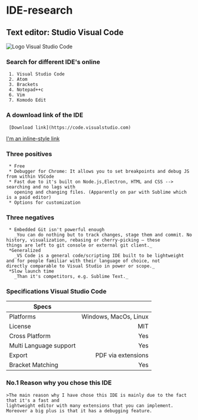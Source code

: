 # IDE-research

## Text editor: Studio Visual Code

![Logo Visual Studio Code](https://cdn-images-1.medium.com/max/1200/1*4pcAVkaZOTLrcUV9dio3oA.png)
### Search for different IDE's online

	 1. Visual Studio Code
	 2. Atom
	 3. Brackets
	 4. Notepad++c
	 6. Vim
	 7. Komodo Edit

### A download link of the IDE
	 [Download link](https://code.visualstudio.com)
[I'm an inline-style link](https://www.google.com)

### Three positives
	 * Free
	 * Debugger for Chrome: It allows you to set breakpoints and debug JS from within VSCode
	 * Fast due to it's built on Node.js,Electron, HTML and CSS --> searching and no lags with 
	   opening and changing files. (Apparently on par with Sublime which is a paid editor)
	 * Options for customization
### Three negatives
	 * Embedded Git isn't powerful enough
	   _You can do nothing but to track changes, stage them and commit. No history, visualization, rebasing or cherry-picking – these 		     things are left to git console or external git client._
	 *Generalized
	   _VS Code is a general code/scripting IDE built to be lightweight and for people familiar with their language of choice, not 	     		    directly comparable to Visual Studio in power or scope._
	 *Slow launch time
	   _Than it's competitors, e.g. Sublime Text._
### Specifications Visual Studio Code

| Specs      	|			|
| ------------- | -----:|
| Platforms     | Windows, MacOs, Linux |
| License	| MIT 			|
| Cross Platform| Yes 			|
| Multi Language support   | Yes 	|
| Export	| PDF via extensions	|
| Bracket Matching | Yes 		|

### No.1 Reason why you chose this IDE

	>The main reason why I have chose this IDE is mainly due to the fact that it's a fast and 
	lightweight editor with many extensions that you can implement. Moreover a big plus is that it has a debugging feature.

